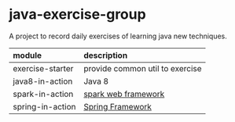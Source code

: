 # java-exercise-group

A project to record daily exercises of learning java new techniques.

| module | description |
|:---------|:---------|
| exercise-starter | provide common util to exercise |
| java8-in-action | Java 8 |
| spark-in-action | [spark web framework](http://sparkjava.com/) |
| spring-in-action | [Spring Framework](https://docs.spring.io/spring-framework/docs/current/spring-framework-reference/index.html) |
